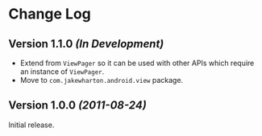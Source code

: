 Change Log
==========

Version 1.1.0 *(In Development)*
--------------------------------

 * Extend from `ViewPager` so it can be used with other APIs which require an
   instance of `ViewPager`.
 * Move to `com.jakewharton.android.view` package.


Version 1.0.0 *(2011-08-24)*
----------------------------

Initial release.
